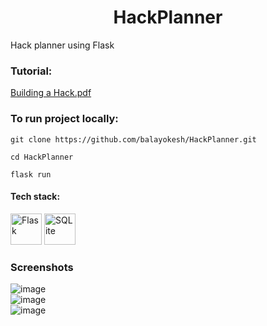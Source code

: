 <h1 align='center'>HackPlanner</h1>

Hack planner using Flask  
### Tutorial: 
[Building a Hack.pdf](/DOCUMENTATION/Building_a_Hack_Planner.pdf)

### To run project locally:
```
git clone https://github.com/balayokesh/HackPlanner.git
```

```
cd HackPlanner
```

```
flask run
```

#### Tech stack:
<img src="https://cdn.jsdelivr.net/gh/devicons/devicon/icons/flask/flask-original-wordmark.svg" height='50' title='Flask' alt='Flask' /> <img src="https://cdn.jsdelivr.net/gh/devicons/devicon/icons/sqlite/sqlite-original-wordmark.svg" height='50' title='SQLite' alt='SQLite' />

### Screenshots
![image](https://github.com/balayokesh/HackPlanner/assets/59578892/1b330647-16de-48ba-99a1-66c980ece70a)  
![image](https://github.com/balayokesh/HackPlanner/assets/59578892/b09d5876-5aac-43ec-a459-5079262d00e7)  
![image](https://github.com/balayokesh/HackPlanner/assets/59578892/d7be15bb-5bee-43c6-9e79-480a6d131bd7)



